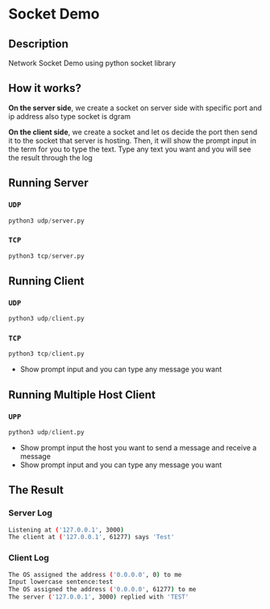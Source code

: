 # Socket Demo

## Description
Network Socket Demo using python socket library

## How it works?
**On the server side**,
we create a socket on server side with specific port and ip address also type socket is dgram

**On the client side**, we create a socket and let os decide the port then send it to the socket that server is hosting. Then, it will show the prompt input in the term for you to type the text. Type any text you want and you will see the result through the log

## Running Server
### `UDP`
```python
python3 udp/server.py
```

### `TCP`
```python
python3 tcp/server.py
```

## Running Client
### `UDP`
```python
python3 udp/client.py
```

### `TCP`
```python
python3 tcp/client.py
```

- Show prompt input and you can type any message you want

## Running Multiple Host Client
### `UPP`
```python
python3 udp/client.py
```

- Show prompt input the host you want to send a message and receive a message
- Show prompt input and you can type any message you want


## The Result
### Server Log
```bash
Listening at ('127.0.0.1', 3000)
The client at ('127.0.0.1', 61277) says 'Test'
```

### Client Log

```bash
The OS assigned the address ('0.0.0.0', 0) to me
Input lowercase sentence:test
The OS assigned the address ('0.0.0.0', 61277) to me
The server ('127.0.0.1', 3000) replied with 'TEST'
```
